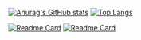 [![Anurag's GitHub stats](https://github-readme-stats.vercel.app/api?username=gwbres&hide=commits&count_private=true&show_icons=truel&theme=dracula&hide_title=true)](https://github.com/anuraghazra/github-readme-stats)
[![Top Langs](https://github-readme-stats.vercel.app/api/top-langs/?username=gwbres&layout=compact&theme=dracula&hide_title=true&langs_count=8)](https://github.com/anuraghazra/github-readme-stats)

[![Readme Card](https://github-readme-stats.vercel.app/api/pin/?username=gwbres&repo=hatanaka)](https://github.com/gwbres/hatanaka)
[![Readme Card](https://github-readme-stats.vercel.app/api/pin/?username=gwbres&repo=rinex)](https://github.com/gwbres/rinex)
